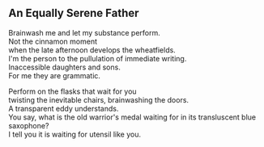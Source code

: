 An Equally Serene Father
------------------------
Brainwash me and let my substance perform.  
Not the cinnamon moment  
when the late afternoon develops the wheatfields.  
I'm the person to the pullulation of immediate writing.  
Inaccessible daughters and sons.  
For me they are grammatic.  
  
Perform on the flasks that wait for you  
twisting the inevitable chairs, brainwashing the doors.  
A transparent eddy understands.  
You say, what is the old warrior's medal waiting for in its transluscent blue saxophone?  
I tell you it is waiting for utensil like you.  
